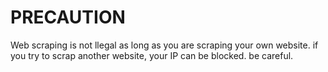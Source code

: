 # PRECAUTION

Web scraping is not llegal as long as you are scraping your own website.
if you try to scrap another website, your IP can be blocked.
be careful.

